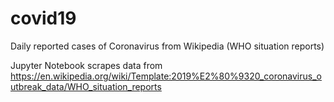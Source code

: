 # covid19
Daily reported cases of Coronavirus from Wikipedia (WHO situation reports)

Jupyter Notebook scrapes data from https://en.wikipedia.org/wiki/Template:2019%E2%80%9320_coronavirus_outbreak_data/WHO_situation_reports
